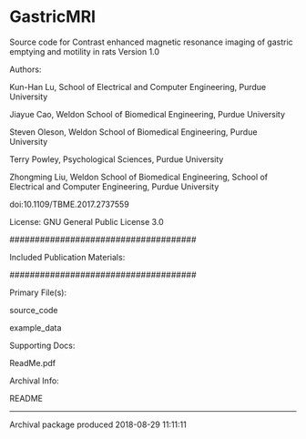 # GastricMRI
Source code for Contrast enhanced magnetic resonance imaging of gastric emptying and motility in rats
Version 1.0

Authors:

Kun-Han Lu, School of Electrical and Computer Engineering, Purdue University

Jiayue Cao, Weldon School of Biomedical Engineering, Purdue University

Steven Oleson, Weldon School of Biomedical Engineering, Purdue University

Terry Powley, Psychological Sciences, Purdue University

Zhongming Liu, Weldon School of Biomedical Engineering, School of Electrical and Computer Engineering, Purdue University

doi:10.1109/TBME.2017.2737559
 
 
License: 
GNU General Public License 3.0
 
#####################################

Included Publication Materials:

#####################################

 
Primary File(s):

source_code

example_data

Supporting Docs:

ReadMe.pdf

Archival Info:

README

 
 --------------------------------------------
 Archival package produced 2018-08-29 11:11:11
